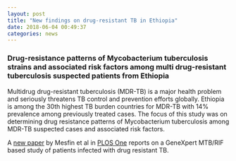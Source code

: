 ```yaml
---
layout: post
title: "New findings on drug-resistant TB in Ethiopia"
date: 2018-06-04 00:49:37
categories: news
---
```


### Drug-resistance patterns of Mycobacterium tuberculosis strains and associated risk factors among multi drug-resistant tuberculosis suspected patients from Ethiopia

Multidrug drug-resistant tuberculosis (MDR-TB) is a major health problem and seriously threatens TB control and prevention efforts globally. Ethiopia is among the 30th highest TB burden countries for MDR-TB with 14% prevalence among previously treated cases. The focus of this study was on determining drug resistance patterns of Mycobacterium tuberculosis among MDR-TB suspected cases and associated risk factors.

A [new paper](http://journals.plos.org/plosone/article?id=10.1371/journal.pone.0197737) by Mesfin et al in [PLOS One](http://journals.plos.org/plosone/article?id=10.1371/journal.pone.0197737) reports on
a GeneXpert MTB/RIF based study of patients infected with drug resistant TB.
